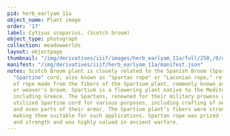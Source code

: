 ```yaml
---
pid: herb_earlyam_11a
object_name: Plant image
order: '17'
label: Cytisus scoparius, (Scotch broom)
object_type: photograph
collection: meadowworlds
layout: objectpage
thumbnail: "/img/derivatives/iiif/images/herb_earlyam_11a/full/250,/0/default.jpg"
manifest: "/img/derivatives/iiif/herb_earlyam_11a/manifest.json"
notes: Scotch Broom plant is closely related to the Spanish Broom (Spartium junceum).
  "Spartine" cord, also known as "Spartan rope" or "Laconian rope," refers to a type
  of rope made from the fibers of the Spartium plant, commonly known as Spanish broom
  or weaver's broom. Spartium is a flowering plant native to the Mediterranean region,
  including Greece. The Spartans, renowned for their military prowess and resourcefulness,
  utilized Spartine cord for various purposes, including crafting of nets, ropes,
  and even parts of their armor. The Spartium plant's fibers were strong and flexible,
  making them suitable for such applications. Spartan rope was prized for its durability
  and strength and was highly valued in ancient warfare.
---
```

